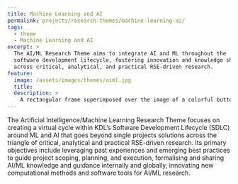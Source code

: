 ```yaml
---
title: Machine Learning and AI
permalink: projects/research-themes/machine-learning-ai/
tags:
  - theme
  - Machine Learning and AI
excerpt: >
  The AI/ML Research Theme aims to integrate AI and ML throughout the
  software development lifecycle, fostering innovation and knowledge sharing
  across critical, analytical, and practical RSE-driven research.
feature:
  image: /assets/images/themes/aiml.jpg
  title:
  description: >
    A rectangular frame superimposed over the image of a colorful butterfly resting on a branch, surrounded by grass and a gray sky.
---
```


The Artificial Intelligence/Machine Learning Research Theme focuses on creating
a virtual cycle within KDL’s Software Development Lifecycle (SDLC) around ML and
AI that goes beyond single projects solutions across the triangle of critical,
analytical and practical RSE-driven research. Its primary objectives include
leveraging past experiences and emerging best practices to guide project scoping,
planning, and execution, formalising and sharing AI/ML knowledge and guidance
internally and globally, innovating new computational methods and software tools
for AI/ML research.
